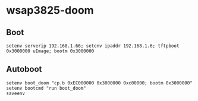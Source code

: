 # wsap3825-doom

## Boot

```
setenv serverip 192.168.1.66; setenv ipaddr 192.168.1.6; tftpboot 0x3000000 uImage; bootm 0x3000000
```

## Autoboot

```
setenv boot_doom "cp.b 0xEC000000 0x3000000 0xc00000; bootm 0x3000000"
setenv bootcmd "run boot_doom"
saveenv
```
